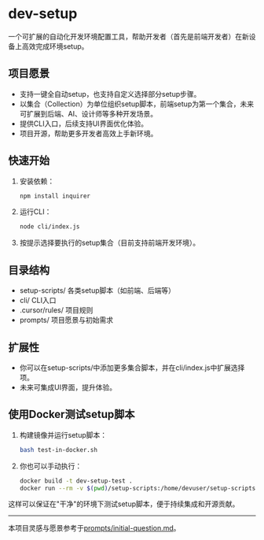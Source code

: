 # dev-setup

一个可扩展的自动化开发环境配置工具，帮助开发者（首先是前端开发者）在新设备上高效完成环境setup。

## 项目愿景
- 支持一键全自动setup，也支持自定义选择部分setup步骤。
- 以集合（Collection）为单位组织setup脚本，前端setup为第一个集合，未来可扩展到后端、AI、设计师等多种开发场景。
- 提供CLI入口，后续支持UI界面优化体验。
- 项目开源，帮助更多开发者高效上手新环境。

## 快速开始
1. 安装依赖：
   ```bash
   npm install inquirer
   ```
2. 运行CLI：
   ```bash
   node cli/index.js
   ```
3. 按提示选择要执行的setup集合（目前支持前端开发环境）。

## 目录结构
- setup-scripts/  各类setup脚本（如前端、后端等）
- cli/            CLI入口
- .cursor/rules/  项目规则
- prompts/        项目愿景与初始需求

## 扩展性
- 你可以在setup-scripts/中添加更多集合脚本，并在cli/index.js中扩展选择项。
- 未来可集成UI界面，提升体验。

## 使用Docker测试setup脚本

1. 构建镜像并运行setup脚本：
   ```bash
   bash test-in-docker.sh
   ```
2. 你也可以手动执行：
   ```bash
   docker build -t dev-setup-test .
   docker run --rm -v $(pwd)/setup-scripts:/home/devuser/setup-scripts dev-setup-test bash -c 'cd setup-scripts && bash frontend.sh'
   ```

这样可以保证在"干净"的环境下测试setup脚本，便于持续集成和开源贡献。

---

本项目灵感与愿景参考于[prompts/initial-question.md](prompts/initial-question.md)。
